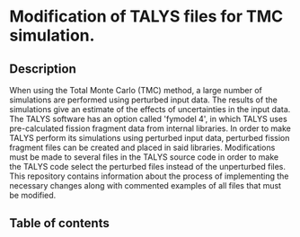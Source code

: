 # Modification of TALYS files for TMC simulation.


## Description


When using the Total Monte Carlo (TMC) method, a large number of simulations are performed using perturbed input data. The results of the simulations give an estimate of the effects of uncertainties in the input data. The TALYS software has an option called 'fymodel 4', in which TALYS uses pre-calculated fission fragment data from internal libraries. In order to make TALYS perform its simulations using perturbed input data, perturbed fission fragment files can be created and placed in said libraries. Modifications must be made to several files in the TALYS source code in order to make the TALYS code select the perturbed files instead of the unperturbed files. This repository contains information about the process of implementing the necessary changes along with commented examples of all files that must be modified.

## Table of contents






